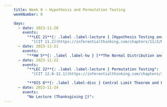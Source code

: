 ```yaml
---
    title: Week 8 – Hypothesis and Permutation Testing
    weekNumber: 8

    days:
      - date: 2023-11-20
        events: 
          "**LEC 21**{: .label .label-lecture } [Hypothesis Testing and Total Variation Distance](http://datahub.ucsd.edu/user-redirect/git-sync?repo=https://github.com/dsc-courses/dsc10-2023-fa&subPath=lectures/lec21/lec21.ipynb) [✏️](resources/lectures/lec21/lec21.html)":
            "[CIT 11.2](https://inferentialthinking.com/chapters/11/2/Multiple_Categories.html), [11.4](https://inferentialthinking.com/chapters/11/4/Error_Probabilities.html)"
      - date: 2023-11-21
        events:
          "**HW 5**{: .label .label-hw } [**The Normal Distribution and the Central Limit Theorem**](http://datahub.ucsd.edu/user-redirect/git-sync?repo=https://github.com/dsc-courses/dsc10-2023-fa&subPath=homeworks/hw05/hw05.ipynb)":
      - date: 2023-11-22
        events:
          "**LEC 22**{: .label .label-lecture } Permutation Testing":
            "[CIT 12.0-12.1](https://inferentialthinking.com/chapters/12/Comparing_Two_Samples.html)"

          "**DIS 8**{: .label .label-disc } Central Limit Theorem and Hypothesis Testing":    
      - date: 2023-11-24
        events:
          "No Lecture (Thanksgiving 🦃)":
---
```

